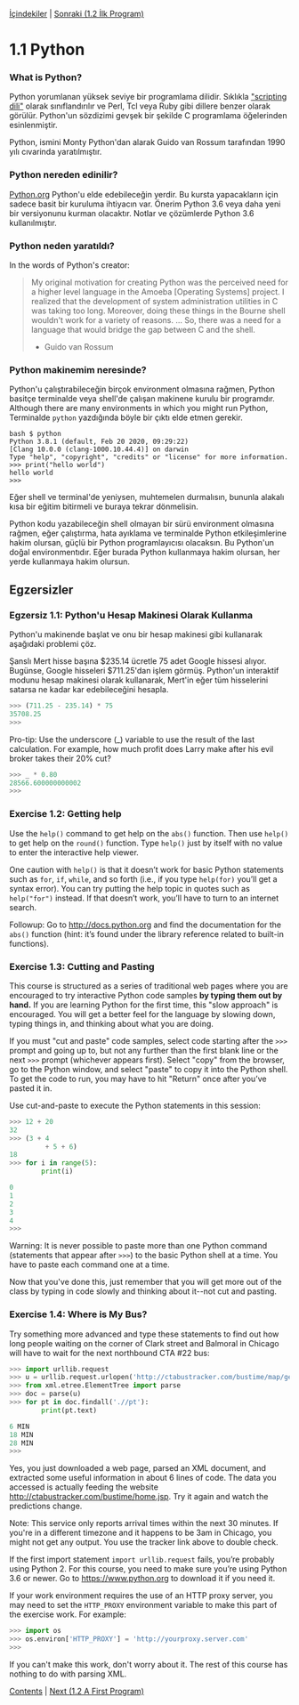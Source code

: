 [İçindekiler](../Contents_tr.md) \| [Sonraki (1.2 İlk Program)](02_Hello_world_tr.md)

# 1.1 Python

### What is Python?

Python yorumlanan yüksek seviye bir programlama dilidir.
Sıklıkla ["scripting dili"](https://en.wikipedia.org/wiki/Scripting_language) olarak
sınıflandırılır ve Perl, Tcl veya Ruby gibi dillere benzer olarak görülür.
Python'un sözdizimi gevşek bir şekilde C programlama öğelerinden esinlenmiştir.

Python, ismini Monty Python'dan alarak Guido van Rossum tarafından 1990 yılı cıvarinda yaratılmıştır.

### Python nereden edinilir?

[Python.org](https://www.python.org/) Python'u elde edebileceğin yerdir.
Bu kursta yapacakların için sadece basit bir kuruluma ihtiyacın var.
Önerim Python 3.6 veya daha yeni bir versiyonunu kurman olacaktır.
Notlar ve çözümlerde Python 3.6 kullanılmıştır.

### Python neden yaratıldı?

In the words of Python's creator:

> My original motivation for creating Python was the perceived need
> for a higher level language in the Amoeba [Operating Systems]
> project. I realized that the development of system administration
> utilities in C was taking too long. Moreover, doing these things in
> the Bourne shell wouldn't work for a variety of reasons. ... So,
> there was a need for a language that would bridge the gap between C
> and the shell.
>
> - Guido van Rossum

### Python makinemim neresinde?

Python'u çalıştırabileceğin birçok environment olmasına rağmen,
Python basitçe terminalde veya shell'de çalışan makinene kurulu bir programdır.
Although there are many environments in which you might run Python,
Terminalde `python` yazdığında böyle bir çıktı elde etmen gerekir.

```
bash $ python
Python 3.8.1 (default, Feb 20 2020, 09:29:22)
[Clang 10.0.0 (clang-1000.10.44.4)] on darwin
Type "help", "copyright", "credits" or "license" for more information.
>>> print("hello world")
hello world
>>>
```

Eğer shell ve terminal'de yeniysen, muhtemelen durmalısın,
bununla alakalı kısa bir eğitim bitirmeli ve buraya tekrar dönmelisin.

Python kodu yazabileceğin shell olmayan bir sürü environment olmasına rağmen,
eğer çalıştırma, hata ayıklama ve terminalde Python etkileşimlerine hakim olursan, güçlü bir Python programlayıcısı olacaksın.
Bu Python'un doğal environmentıdır. Eğer burada Python kullanmaya hakim olursan, her yerde kullanmaya hakim olursun.

## Egzersizler

### Egzersiz 1.1: Python'u Hesap Makinesi Olarak Kullanma

Python'u makinende başlat ve onu bir hesap makinesi gibi kullanarak aşağıdaki problemi çöz.

Şanslı Mert hisse başına $235.14 ücretle 75 adet Google hissesi alıyor.
Bugünse, Google hisseleri $711.25'dan işlem görmüş.
Python'un interaktif modunu hesap makinesi olarak kullanarak, Mert'in eğer tüm hisselerini satarsa ne kadar kar edebileceğini hesapla.

```python
>>> (711.25 - 235.14) * 75
35708.25
>>>
```

Pro-tip: Use the underscore (\_) variable to use the result of the last
calculation. For example, how much profit does Larry make after his evil
broker takes their 20% cut?

```python
>>> _ * 0.80
28566.600000000002
>>>
```

### Exercise 1.2: Getting help

Use the `help()` command to get help on the `abs()` function. Then use
`help()` to get help on the `round()` function. Type `help()` just by
itself with no value to enter the interactive help viewer.

One caution with `help()` is that it doesn’t work for basic Python
statements such as `for`, `if`, `while`, and so forth (i.e., if you type
`help(for)` you’ll get a syntax error). You can try putting the help
topic in quotes such as `help("for")` instead. If that doesn’t work,
you’ll have to turn to an internet search.

Followup: Go to <http://docs.python.org> and find the documentation for
the `abs()` function (hint: it’s found under the library reference
related to built-in functions).

### Exercise 1.3: Cutting and Pasting

This course is structured as a series of traditional web pages where
you are encouraged to try interactive Python code samples **by typing
them out by hand.** If you are learning Python for the first time,
this "slow approach" is encouraged. You will get a better feel for
the language by slowing down, typing things in, and thinking about
what you are doing.

If you must "cut and paste" code samples, select code
starting after the `>>>` prompt and going up to, but not any further
than the first blank line or the next `>>>` prompt (whichever appears
first). Select "copy" from the browser, go to the Python window, and
select "paste" to copy it into the Python shell. To get the code to
run, you may have to hit "Return" once after you’ve pasted it in.

Use cut-and-paste to execute the Python statements in this session:

```python
>>> 12 + 20
32
>>> (3 + 4
         + 5 + 6)
18
>>> for i in range(5):
        print(i)

0
1
2
3
4
>>>
```

Warning: It is never possible to paste more than one Python command
(statements that appear after `>>>`) to the basic Python shell at a
time. You have to paste each command one at a time.

Now that you've done this, just remember that you will get more out of
the class by typing in code slowly and thinking about it--not cut and pasting.

### Exercise 1.4: Where is My Bus?

Try something more advanced and type these statements to find out how
long people waiting on the corner of Clark street and Balmoral in
Chicago will have to wait for the next northbound CTA \#22 bus:

```python
>>> import urllib.request
>>> u = urllib.request.urlopen('http://ctabustracker.com/bustime/map/getStopPredictions.jsp?stop=14791&route=22')
>>> from xml.etree.ElementTree import parse
>>> doc = parse(u)
>>> for pt in doc.findall('.//pt'):
        print(pt.text)

6 MIN
18 MIN
28 MIN
>>>
```

Yes, you just downloaded a web page, parsed an XML document, and
extracted some useful information in about 6 lines of code. The data
you accessed is actually feeding the website
<http://ctabustracker.com/bustime/home.jsp>. Try it again and watch
the predictions change.

Note: This service only reports arrival times within the next 30 minutes.
If you're in a different timezone and it happens to be 3am in Chicago, you
might not get any output. You use the tracker link above to double check.

If the first import statement `import urllib.request` fails, you’re
probably using Python 2. For this course, you need to make sure you’re
using Python 3.6 or newer. Go to <https://www.python.org> to download
it if you need it.

If your work environment requires the use of an HTTP proxy server, you may need
to set the `HTTP_PROXY` environment variable to make this part of the
exercise work. For example:

```python
>>> import os
>>> os.environ['HTTP_PROXY'] = 'http://yourproxy.server.com'
>>>
```

If you can't make this work, don't worry about it. The rest of this course
has nothing to do with parsing XML.

[Contents](../Contents_tr.md) \| [Next (1.2 A First Program)](02_Hello_world_tr.md)
